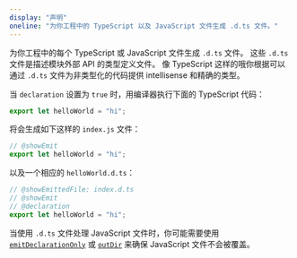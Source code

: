 ```yaml
---
display: "声明"
oneline: "为你工程中的 TypeScript 以及 JavaScript 文件生成 .d.ts 文件。"
---
```


为你工程中的每个 TypeScript 或 JavaScript 文件生成 `.d.ts` 文件。
这些 `.d.ts` 文件是描述模块外部 API 的类型定义文件。
像 TypeScript 这样的哦你根据可以通过 `.d.ts` 文件为非类型化的代码提供 intellisense 和精确的类型。

当 `declaration` 设置为 `true` 时，用编译器执行下面的 TypeScript 代码：

```ts twoslash
export let helloWorld = "hi";
```

将会生成如下这样的 `index.js` 文件：

```ts twoslash
// @showEmit
export let helloWorld = "hi";
```

以及一个相应的 `helloWorld.d.ts`：

```ts twoslash
// @showEmittedFile: index.d.ts
// @showEmit
// @declaration
export let helloWorld = "hi";
```

当使用 `.d.ts` 文件处理 JavaScript 文件时，你可能需要使用 [`emitDeclarationOnly`](#emitDeclarationOnly) 或 [`outDir`](#outDir) 来确保 JavaScript 文件不会被覆盖。
